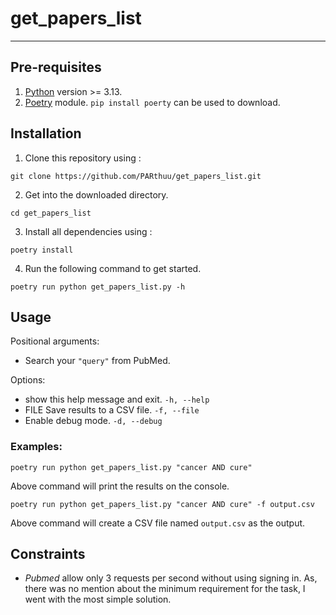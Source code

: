 # get_papers_list

---

## Pre-requisites

1. [Python](https://www.python.org/downloads/) version >= 3.13.
2. [Poetry](https://pypi.org/project/poetry/) module. `pip install poerty` can be used to download.

## Installation

1. Clone this repository using :

```
git clone https://github.com/PARthuu/get_papers_list.git
```

2. Get into the downloaded directory.

```
cd get_papers_list
```

3. Install all dependencies using :

```
poetry install
```

4. Run the following command to get started.

```
poetry run python get_papers_list.py -h
```

## Usage

Positional arguments:
- Search your `"query"` from PubMed.

Options:
- show this help message and exit. `-h, --help`
- FILE Save results to a CSV file. `-f, --file`
- Enable debug mode. `-d, --debug`

### Examples:

```
poetry run python get_papers_list.py "cancer AND cure"
```

Above command will print the results on the console.

```
poetry run python get_papers_list.py "cancer AND cure" -f output.csv
```

Above command will create a CSV file named `output.csv` as the output.

## Constraints

- _Pubmed_ allow only 3 requests per second without using signing in. As, there was no mention about the minimum requirement for the task, I went with the most simple solution.
